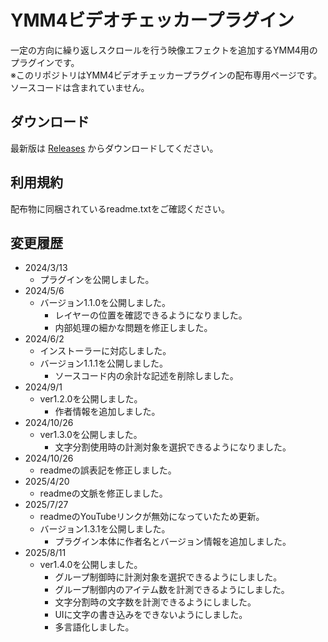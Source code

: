 # YMM4ビデオチェッカープラグイン
 
一定の方向に繰り返しスクロールを行う映像エフェクトを追加するYMM4用のプラグインです。  
※このリポジトリはYMM4ビデオチェッカープラグインの配布専用ページです。  
ソースコードは含まれていません。  

## ダウンロード

最新版は [Releases](https://github.com/benikazura/VideoChecker/releases/latest) からダウンロードしてください。

## 利用規約

配布物に同梱されているreadme.txtをご確認ください。

## 変更履歴

- 2024/3/13
  - プラグインを公開しました。
- 2024/5/6
  - バージョン1.1.0を公開しました。
    - レイヤーの位置を確認できるようになりました。
    - 内部処理の細かな問題を修正しました。
- 2024/6/2
  - インストーラーに対応しました。
  - バージョン1.1.1を公開しました。
    - ソースコード内の余計な記述を削除しました。
- 2024/9/1
  - ver1.2.0を公開しました。
    - 作者情報を追加しました。
- 2024/10/26
  - ver1.3.0を公開しました。
    - 文字分割使用時の計測対象を選択できるようになりました。
- 2024/10/26
  - readmeの誤表記を修正しました。
- 2025/4/20
  - readmeの文脈を修正しました。
- 2025/7/27
  - readmeのYouTubeリンクが無効になっていたため更新。
  - バージョン1.3.1を公開しました。
    - プラグイン本体に作者名とバージョン情報を追加しました。
- 2025/8/11
  - ver1.4.0を公開しました。
    - グループ制御時に計測対象を選択できるようにしました。
    - グループ制御内のアイテム数を計測できるようにしました。
    - 文字分割時の文字数を計測できるようにしました。
    - UIに文字の書き込みをできないようにしました。
    - 多言語化しました。
